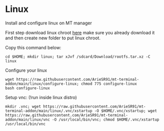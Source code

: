 # Linux

Install and configure linux on MT manager

First step download linux chroot [here](https://sgp1lxdmirror01.do.letsbuildthe.cloud/images/)
make sure you already download it
and then create new folder to put linux chroot.

Copy this command below:
```
cd $HOME; mkdir linux; tar xJvf /sdcard/Download/rootfs.tar.xz -C linux
```
Configure your linux
```
wget https://raw.githubusercontent.com/ArieSR91/mt-terminal-addon/main/linux/configure-linux; chmod 775 configure-linux
bash configure-linux
```
Setup vnc: (!run inside linux distro)
```
mkdir .vnc; wget https://raw.githubusercontent.com/ArieSR91/mt-terminal-addon/main/linux/.vnc/xstartup -O $HOME/.vnc/xstartup; wget https://raw.githubusercontent.com/ArieSR91/mt-terminal-addon/main/linux/vnc -O /usr/local/bin/vnc; chmod $HOME/.vnc/xstartup /usr/local/bin/vnc
```
